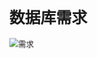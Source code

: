# 数据库需求
![需求](https://camo.githubusercontent.com/74e0886d787c46ec7ce89c545a57fe0185bedb3f26b7ea84745ffba98148bbdf/68747470733a2f2f692e6c6f6c692e6e65742f323032312f31312f30332f534b4271385850756b656339334a662e706e67)
